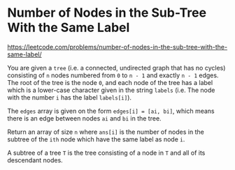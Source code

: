 # Number of Nodes in the Sub-Tree With the Same Label

https://leetcode.com/problems/number-of-nodes-in-the-sub-tree-with-the-same-label/

You are given a `tree` (i.e. a connected, undirected graph that has no cycles) consisting of `n` nodes numbered from `0` to `n - 1` and exactly `n - 1` edges. The root of the tree is the node `0`, and each node of the tree has a label which is a lower-case character given in the string `labels` (i.e. The node with the number `i` has the label `labels[i]`).

The `edges` array is given on the form `edges[i] = [ai, bi]`, which means there is an edge between nodes `ai` and `bi` in the tree.

Return an array of size `n` where `ans[i]` is the number of nodes in the subtree of the `ith` node which have the same label as node `i`.

A subtree of a tree `T` is the tree consisting of a node in `T` and all of its descendant nodes.
